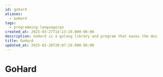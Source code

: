 ```yaml
---
id: gohard
aliases:
  - GoHard
tags:
  - programming-language/go
created_at: 2025-03-27T14:13:10.000-06:00
description: GoHard is a golang library and program that eases the design of hardware description languages using the power of go.
title: GoHard
updated_at: 2025-03-28T20:07:29.000-06:00
---
```


# GoHard
